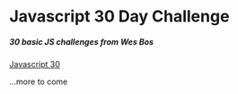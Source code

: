 # Javascript 30 Day Challenge

##### 30 basic JS challenges from Wes Bos

[Javascript 30](https://javascript30.com/)

...more to come
